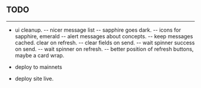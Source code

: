 
## TODO
-----------------------------------
- ui cleanup.
-- nicer message list
-- sapphire goes dark.
-- icons for sapphire, emerald
-- alert messages about concepts.
-- keep messages cached. clear on refresh.
-- clear fields on send.
-- wait spinner success on send.
-- wait spinner on refresh.
-- better position of refresh buttons, maybe a card wrap.

- deploy to mainnets
- deploy site live.
